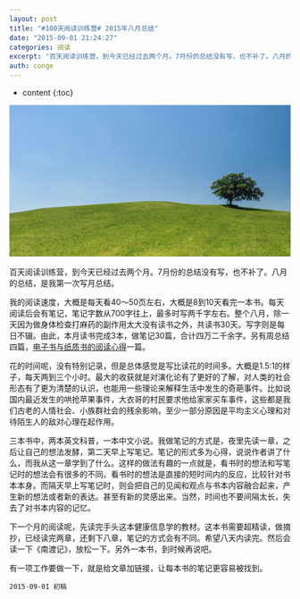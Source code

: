 ```yaml
---
layout: post
title: "#100天阅读训练营# 2015年八月总结"
date: "2015-09-01 21:24:27"
categories: 阅读
excerpt: "百天阅读训练营，到今天已经过去两个月。7月份的总结没有写，也不补了。八月的总结，是我第一次写月总结。 我的阅读速度，大概是每天看40～50页左右..."
auth: conge
---
```

* content
{:toc}

![八月已过，九月又有新风景](/assets/images/阅读/118382-1bdce941c3a04237.png)

百天阅读训练营，到今天已经过去两个月。7月份的总结没有写，也不补了。八月的总结，是我第一次写月总结。

我的阅读速度，大概是每天看40～50页左右，大概是8到10天看完一本书。每天阅读后会有笔记，笔记字数从700字往上，最多时写两千字左右。整个八月，除一天因为做身体检查打麻药的副作用太大没有读书之外，共读书30天。写字则是每日不辍。由此，本月读书完成3本，做笔记30篇，合计四万二千余字。另有周总结四篇，[电子书与纸质书的阅读心得](http://www.jianshu.com/p/b99e704da14a)一篇。

花的时间呢，没有特别记录，但是总体感觉是写比读花的时间多。大概是1.5:1的样子，每天两到三个小时。最大的收获就是对演化论有了更好的了解，对人类的社会形态有了更为清楚的认识，也能用一些理论来解释生活中发生的奇葩事件。比如说国内最近发生的哄抢苹果事件，大衣哥的村民要求他给家家买车事件，这些都是我们古老的人情社会、小族群社会的残余影响，至少一部分原因是平均主义心理和对待陌生人的敌对心理在起作用。

三本书中，两本英文科普，一本中文小说。我做笔记的方式是，夜里先读一章，之后让自己的想法发酵，第二天早上写笔记。笔记的形式多为心得，说说作者讲了什么，而我从这一章学到了什么。这样的做法有趣的一点就是，看书时的想法和写笔记时的想法会有很多的不同。看书时的想法是直接的短时间内的反应，比较针对书本本身。而隔天早上写笔记时，则会把自己的见闻和观点与书本内容融合起来，产生新的想法或者新的表达。甚至有新的灵感出来。当然，时间也不要间隔太长，失去了对书本内容的记忆。

下一个月的阅读呢，先读完手头这本健康信息学的教材。这本书需要超精读，做摘抄，已经读完两章，还剩下八章，笔记的方式会有不同。希望八天内读完。然后会读一下《南渡记》，放松一下。另外一本书，到时候再说吧。

有一项工作要做一下，就是给文章加链接，让每本书的笔记更容易被找到。

```
2015-09-01 初稿
```
